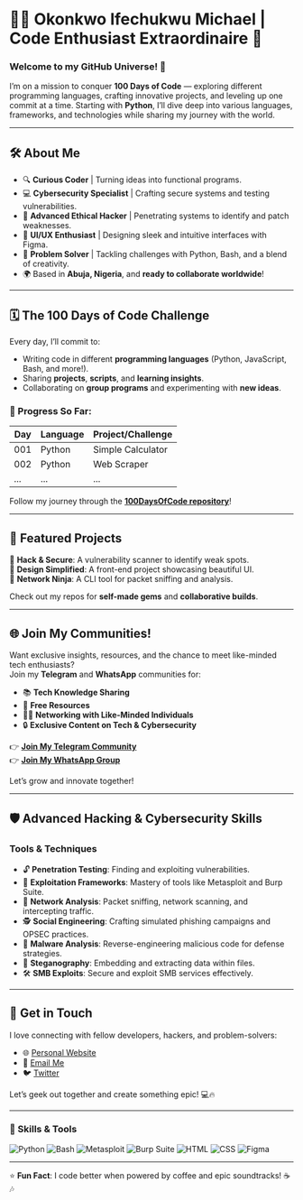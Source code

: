 # 👨‍💻 Okonkwo Ifechukwu Michael | Code Enthusiast Extraordinaire 🚀

### Welcome to my GitHub Universe! 🌌  
I’m on a mission to conquer **100 Days of Code** — exploring different programming languages, crafting innovative projects, and leveling up one commit at a time. Starting with **Python**, I’ll dive deep into various languages, frameworks, and technologies while sharing my journey with the world.

---

## 🛠️ About Me  
- 🔍 **Curious Coder** | Turning ideas into functional programs.  
- 💻 **Cybersecurity Specialist** | Crafting secure systems and testing vulnerabilities.  
- 🎯 **Advanced Ethical Hacker** | Penetrating systems to identify and patch weaknesses.  
- 🎨 **UI/UX Enthusiast** | Designing sleek and intuitive interfaces with Figma.  
- 🚀 **Problem Solver** | Tackling challenges with Python, Bash, and a blend of creativity.  
- 🌍 Based in **Abuja, Nigeria**, and **ready to collaborate worldwide**!  

---

## 🗓️ The 100 Days of Code Challenge  
Every day, I’ll commit to:  
- Writing code in different **programming languages** (Python, JavaScript, Bash, and more!).  
- Sharing **projects**, **scripts**, and **learning insights**.  
- Collaborating on **group programs** and experimenting with **new ideas**.  

### 🚦 Progress So Far:  
| Day | Language | Project/Challenge |
| --- | -------- | ----------------- |
| 001 | Python   | Simple Calculator |
| 002 | Python   | Web Scraper       |
| ... | ...      | ...               |

Follow my journey through the [**100DaysOfCode repository**](https://github.com/your-repo-url)!

---

## 👾 Featured Projects  
🎯 **Hack & Secure**: A vulnerability scanner to identify weak spots.  
🎨 **Design Simplified**: A front-end project showcasing beautiful UI.  
📡 **Network Ninja**: A CLI tool for packet sniffing and analysis.  

Check out my repos for **self-made gems** and **collaborative builds**.

---

## 🌐 Join My Communities!  
Want exclusive insights, resources, and the chance to meet like-minded tech enthusiasts?  
Join my **Telegram** and **WhatsApp** communities for:  
- 📚 **Tech Knowledge Sharing**  
- 🚀 **Free Resources**  
- 🧑‍💻 **Networking with Like-Minded Individuals**  
- 🔒 **Exclusive Content on Tech & Cybersecurity**  

👉 **[Join My Telegram Community](https://t.me/your-telegram-link)**  
👉 **[Join My WhatsApp Group](https://chat.whatsapp.com/your-whatsapp-link)**  

Let’s grow and innovate together!  

---

## 🛡️ Advanced Hacking & Cybersecurity Skills  
### Tools & Techniques  
- 🔓 **Penetration Testing**: Finding and exploiting vulnerabilities.  
- 🧰 **Exploitation Frameworks**: Mastery of tools like Metasploit and Burp Suite.  
- 📡 **Network Analysis**: Packet sniffing, network scanning, and intercepting traffic.  
- 🕵️ **Social Engineering**: Crafting simulated phishing campaigns and OPSEC practices.  
- 🐛 **Malware Analysis**: Reverse-engineering malicious code for defense strategies.  
- 📂 **Steganography**: Embedding and extracting data within files.  
- 🛠️ **SMB Exploits**: Secure and exploit SMB services effectively.  

---

## 💼 Get in Touch  
I love connecting with fellow developers, hackers, and problem-solvers:  
- 🌐 [Personal Website](https://yourwebsite.com)  
- 💌 [Email Me](mailto:your-email@example.com)  
- 🐦 [Twitter](https://twitter.com/your-twitter-handle)  

Let’s geek out together and create something epic! 💻🔥  

---

### 🔧 Skills & Tools  
![Python](https://img.shields.io/badge/-Python-3776AB?style=flat&logo=python&logoColor=white)
![Bash](https://img.shields.io/badge/-Bash-4EAA25?style=flat&logo=gnu-bash&logoColor=white)
![Metasploit](https://img.shields.io/badge/-Metasploit-05ACF0?style=flat&logo=security&logoColor=white)
![Burp Suite](https://img.shields.io/badge/-Burp%20Suite-FF5722?style=flat&logo=security&logoColor=white)
![HTML](https://img.shields.io/badge/-HTML-E34F26?style=flat&logo=html5&logoColor=white)
![CSS](https://img.shields.io/badge/-CSS-1572B6?style=flat&logo=css3&logoColor=white)
![Figma](https://img.shields.io/badge/-Figma-F24E1E?style=flat&logo=figma&logoColor=white)

---

⭐ **Fun Fact**: I code better when powered by coffee and epic soundtracks! ☕🎶  
